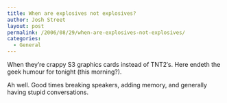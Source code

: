 ```yaml
---
title: When are explosives not explosives?
author: Josh Street
layout: post
permalink: /2006/08/29/when-are-explosives-not-explosives/
categories:
  - General
---
```

When they&#8217;re crappy S3 graphics cards instead of TNT2&#8242;s. Here endeth the geek humour for tonight (this morning?).

Ah well. Good times breaking speakers, adding memory, and generally having stupid conversations.